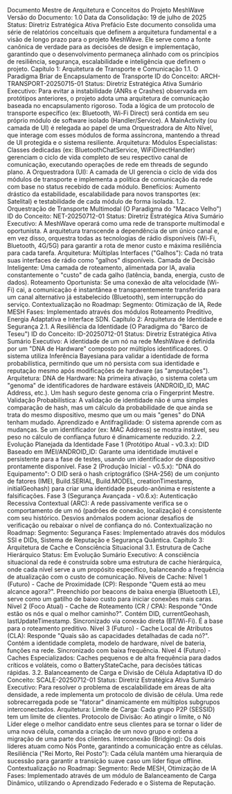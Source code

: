 Documento Mestre de Arquitetura e Conceitos do Projeto MeshWave
Versão do Documento: 1.0
Data da Consolidação: 19 de julho de 2025
Status: Diretriz Estratégica Ativa
Prefácio
Este documento consolida uma série de relatórios conceituais que definem a arquitetura fundamental e a visão de longo prazo para o projeto MeshWave. Ele serve como a fonte canônica de verdade para as decisões de design e implementação, garantindo que o desenvolvimento permaneça alinhado com os princípios de resiliência, segurança, escalabilidade e inteligência que definem o projeto.
Capítulo 1: Arquitetura de Transporte e Comunicação
1.1. O Paradigma Briar de Encapsulamento de Transporte
ID do Conceito: ARCH-TRANSPORT-20250715-01
Status: Diretriz Estratégica Ativa
Sumário Executivo: Para evitar a instabilidade (ANRs e Crashes) observada em protótipos anteriores, o projeto adota uma arquitetura de comunicação baseada no encapsulamento rigoroso. Toda a lógica de um protocolo de transporte específico (ex: Bluetooth, Wi-Fi Direct) será contida em seu próprio módulo de software isolado (Handler/Service). A MainActivity (ou camada de UI) é relegada ao papel de uma Orquestradora de Alto Nível, que interage com esses módulos de forma assíncrona, mantendo a thread de UI protegida e o sistema resiliente.
Arquitetura:
Módulos Especialistas: Classes dedicadas (ex: BluetoothChatService, WiFiDirectHandler) gerenciam o ciclo de vida completo de seu respectivo canal de comunicação, executando operações de rede em threads de segundo plano.
A Orquestradora (UI): A camada de UI gerencia o ciclo de vida dos módulos de transporte e implementa a política de comunicação da rede com base no status recebido de cada módulo.
Benefícios: Aumento drástico da estabilidade, escalabilidade para novos transportes (ex: Satelital) e testabilidade de cada módulo de forma isolada.
1.2. Orquestração de Transporte Multimodal (O Paradigma do "Macaco Velho")
ID do Conceito: NET-20250712-01
Status: Diretriz Estratégica Ativa
Sumário Executivo: A MeshWave operará como uma rede de transporte multimodal e oportunista. A arquitetura transcende a dependência de um único canal e, em vez disso, orquestra todas as tecnologias de rádio disponíveis (Wi-Fi, Bluetooth, 4G/5G) para garantir a rota de menor custo e máxima resiliência para cada tarefa.
Arquitetura:
Múltiplas Interfaces ("Galhos"): Cada nó trata suas interfaces de rádio como "galhos" disponíveis.
Camada de Decisão Inteligente: Uma camada de roteamento, alimentada por IA, avalia constantemente o "custo" de cada galho (latência, banda, energia, custo de dados).
Roteamento Oportunista: Se uma conexão de alta velocidade (Wi-Fi) cai, a comunicação é instantânea e transparentemente transferida para um canal alternativo já estabelecido (Bluetooth), sem interrupção do serviço.
Contextualização no Roadmap:
Segmento: Otimização de IA, Rede MESH
Fases: Implementado através dos módulos Roteamento Preditivo, Energia Adaptativa e Interface SDN.
Capítulo 2: Arquitetura de Identidade e Segurança
2.1. A Resiliência da Identidade (O Paradigma do "Barco de Teseu")
ID do Conceito: ID-20250712-01
Status: Diretriz Estratégica Ativa
Sumário Executivo: A identidade de um nó na rede MeshWave é definida por um "DNA de Hardware" composto por múltiplos identificadores. O sistema utiliza Inferência Bayesiana para validar a identidade de forma probabilística, permitindo que um nó persista com sua identidade e reputação mesmo após modificações de hardware (as "amputações").
Arquitetura:
DNA de Hardware: Na primeira ativação, o sistema coleta um "genoma" de identificadores de hardware estáveis (ANDROID_ID, MAC Address, etc.). Um hash seguro deste genoma cria o Fingerprint Mestre.
Validação Probabilística: A validação de identidade não é uma simples comparação de hash, mas um cálculo da probabilidade de que ainda se trata do mesmo dispositivo, mesmo que um ou mais "genes" do DNA tenham mudado.
Aprendizado e Antifragilidade: O sistema aprende com as mudanças. Se um identificador (ex: MAC Address) se mostra instável, seu peso no cálculo de confiança futuro é dinamicamente reduzido.
2.2. Evolução Planejada da Identidade
Fase 1 (Protótipo Atual - v0.3.x): DID Baseado em IMEI/ANDROID_ID: Garante uma identidade imutável e persistente para a fase de testes, usando um identificador de dispositivo prontamente disponível.
Fase 2 (Produção Inicial - v0.5.x): "DNA do Equipamento": O DID será o hash criptográfico (SHA-256) de um conjunto de fatores (IMEI, Build.SERIAL, Build.MODEL, creationTimestamp, initialGeohash) para criar uma identidade pseudo-anônima e resistente a falsificações.
Fase 3 (Segurança Avançada - v0.6.x): Autenticação Recessiva Contextual (ARC): A rede passivamente verifica se o comportamento de um nó (padrões de conexão, localização) é consistente com seu histórico. Desvios anômalos podem acionar desafios de verificação ou rebaixar o nível de confiança do nó.
Contextualização no Roadmap:
Segmento: Segurança
Fases: Implementado através dos módulos SSI e DIDs, Sistema de Reputação e Segurança Quântica.
Capítulo 3: Arquitetura de Cache e Consciência Situacional
3.1. Estrutura de Cache Hierárquico
Status: Em Evolução
Sumário Executivo: A consciência situacional da rede é construída sobre uma estrutura de cache hierárquica, onde cada nível serve a um propósito específico, balanceando a frequência de atualização com o custo de comunicação.
Níveis de Cache:
Nível 1 (Futuro) - Cache de Proximidade (CP): Responde "Quem está ao meu alcance agora?". Preenchido por beacons de baixa energia (Bluetooth LE), serve como um gatilho de baixo custo para iniciar conexões mais caras.
Nível 2 (Foco Atual) - Cache de Roteamento (CR / CPA): Responde "Onde estão os nós e qual o melhor caminho?". Contém DID, currentGeohash, lastUpdateTimestamp. Sincronizado via conexão direta (BT/Wi-Fi). É a base para o roteamento preditivo.
Nível 3 (Futuro) - Cache Local de Atributos (CLA): Responde "Quais são as capacidades detalhadas de cada nó?". Contém a identidade completa, modelo de hardware, nível de bateria, funções na rede. Sincronizado com baixa frequência.
Nível 4 (Futuro) - Caches Especializados: Caches pequenos e de alta frequência para dados críticos e voláteis, como o BatteryStateCache, para decisões táticas rápidas.
3.2. Balanceamento de Carga e Divisão de Célula Adaptativa
ID do Conceito: SCALE-20250712-01
Status: Diretriz Estratégica Ativa
Sumário Executivo: Para resolver o problema de escalabilidade em áreas de alta densidade, a rede implementa um protocolo de divisão de célula. Uma rede sobrecarregada pode se "fatorar" dinamicamente em múltiplos subgrupos interconectados.
Arquitetura:
Limite de Carga: Cada grupo P2P (SESSID) tem um limite de clientes.
Protocolo de Divisão: Ao atingir o limite, o Nó Líder elege o melhor candidato entre seus clientes para se tornar o líder de uma nova célula, comanda a criação de um novo grupo e ordena a migração de uma parte dos clientes.
Interconexão (Bridging): Os dois líderes atuam como Nós Ponte, garantindo a comunicação entre as células.
Resiliência ("Rei Morto, Rei Posto"): Cada célula mantém uma hierarquia de sucessão para garantir a transição suave caso um líder fique offline.
Contextualização no Roadmap:
Segmento: Rede MESH, Otimização de IA
Fases: Implementado através de um módulo de Balanceamento de Carga Dinâmico, utilizando o Aprendizado Federado e o Sistema de Reputação.
